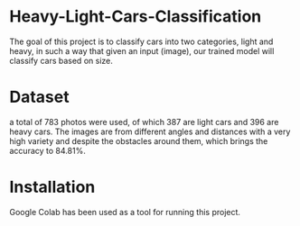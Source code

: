 # Heavy-Light-Cars-Classification

The goal of this project is to classify cars into two categories, light and heavy, in such a way that given an input (image), our trained model will classify cars based on size.

# Dataset

a total of 783 photos were used, of which 387 are light cars and 396 are heavy cars. The images are from different angles and distances with a very high variety and despite the obstacles around them, which brings the accuracy to 84.81%.

# Installation 

Google Colab has been used as a tool for running this project.
